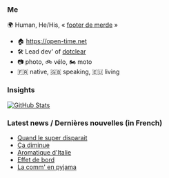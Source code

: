 ### Me

🌍 Human, He/His, « [footer de merde](https://open-time.net/post/2013/07/17/La-veritable-histoire-du-Footer-de-merde-) » 
* 🏠 https://open-time.net 
* 🛠️ Lead dev' of [dotclear](https://git.dotclear.org/dev/dotclear)
* 📷 photo, 🚲 vélo, 🏍️ moto 
* 🇫🇷 native, 🇬🇧 speaking, 🇪🇺 living

### Insights

[![GitHub Stats](https://github-readme-stats-sigma-five.vercel.app/api?username=franck-paul)](https://github.com/franck-paul)

### Latest news / Dernières nouvelles (in French)

<!-- BLOG-POST-LIST:START -->
- [Quand le super disparait](https://open-time.net/post/2024/04/20/Quand-le-super-disparait)
- [Ça diminue](https://open-time.net/post/2024/04/19/Ca-diminue)
- [Aromatique d&#39;Italie](https://open-time.net/post/2024/04/18/Aromatique-d-Italie)
- [Effet de bord](https://open-time.net/post/2024/04/17/Effet-de-bord)
- [La comm&#39; en pyjama](https://open-time.net/post/2024/04/16/La-comm-en-pyjama)
<!-- BLOG-POST-LIST:END -->
